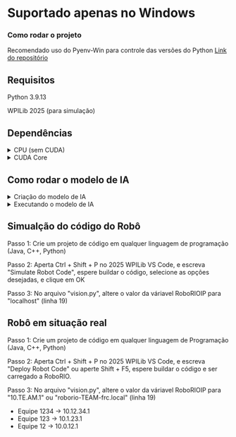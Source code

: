 # Suportado apenas no Windows

### Como rodar o projeto

Recomendado uso do Pyenv-Win para controle das versões do Python [Link do repositório](https://github.com/pyenv-win/pyenv-win)

## Requisitos
Python 3.9.13

WPILib 2025 (para simulação)
## Dependências

<!-- Início das dependências Python -->
<!-- Sem CUDA Core  -->
<details>
  <summary>CPU (sem CUDA)</summary>
  Passo 1: Crie um ambiente virtual (venv) para instalar as dependências do projeto
  
  `python -m venv .venv`

  Passo 2: Ative o ambiente virtual com o comando
  ```
  .\.venv\Scripts\Activate.ps1 # Para Powershell
  .\.venv\Scripts\activate.bat # Para CMD
  ```

  Passo 3:
  Se seu computador não tiver uma placa de vídeo com CUDA Core, rode o comando 

  `pip install -r requirements_cpu.txt`
</details>

<!-- Com CUDA Core -->
<details> 
  <summary>CUDA Core</summary>
  Passo 1: Crie um ambiente virtual (venv) para instalar as dependências do projeto
  
  `python -m venv .venv`

  Passo 2: Ative o ambiente virtual com o comando
  ```
  .\.venv\Scripts\Activate.ps1 # Para Powershell
  .\.venv\Scripts\activate.bat # Para CMD
  ```

  Passo 3:
  Se seu computador tiver uma placa de vídeo com CUDA Core, rode o comando 

  `pip install -r requirements-cuda.txt`
</details>

<!-- Fim das dependências Python -->

## Como rodar o modelo de IA
<details> 
  <summary>Criação do modelo de IA</summary>
Passo 1: Abra o arquivo "criar_modelo.py" em um editor de texto  

Passo 2: Altere o valor da variável "AI_MODEL" para o modelo do Yolo desejado

Passo 3: Altere o valor da variável "AI_MODEL_WITHOUT_ARCHIVE_EXTENSION" para o modelo desejado sem o ".pt" no final

Passo 4: Execute o arquivo "criar_modelo.py"
</details>  

<details>
  <summary>Executando o modelo de IA</summary>
Passo 1: Abra o arquivo "vision.py" em algum editor de texto

Passo 2: Selecione o framework de IA que você deseja rodar, alterando o valor da váriavel "AI_FRAMEWORK". 
```
AI_FRAMEWORK = "tf" # Para TensorFlow Lite
AI_FRAMEWORK = "torch" # Para Torch
```  
Passo 3:
Selecione o modelo desejado do TensorFlow ou do Torch, alterando o valor da variável "AI_MODEL".
```
# Substitua o "n" no "yolov8" para alterar o modelo do yolo

AI_MODEL = "yolov8n_quantização_escolhida.tflite" # Para TensorFlow Lite 
AI_MODEL = "yolov8n.pt" # Para Torch
```

Passo 4: Execute o arquivo "vision.py"
</details>

<!-- Inicio conexão ao robô  -->
## Simualção do código do Robô
Passo 1: Crie um projeto de código em qualquer linguagem de programação (Java, C++, Python)

Passo 2: Aperta Ctrl + Shift + P no 2025 WPILib VS Code, e escreva "Simulate Robot Code", espere buildar o código, selecione as opções desejadas, e clique em OK

Passo 3: No arquivo "vision.py", altere o valor da váriavel RoboRIOIP para "localhost" (linha 19)

## Robô em situação real
Passo 1: Crie um projeto de código em qualquer linguagem de Programação (Java, C++, Python)

Passo 2: Aperta Ctrl + Shift + P no 2025 WPILib VS Code, e escreva "Deploy Robot Code" ou aperte Shift + F5, espere buildar o código e ser carregado a RoboRIO.

Passo 3: 
No arquivo "vision.py", altere o valor da váriavel RoboRIOIP para "10.TE.AM.1" ou "roborio-TEAM-frc.local" (linha 19)

- Equipe 1234 -> 10.12.34.1
- Equipe 123 -> 10.1.23.1
- Equipe 12 -> 10.0.12.1

<!-- Fim conexão ao robô  -->
